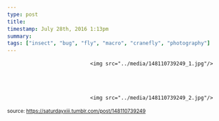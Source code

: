 ```yaml
---
type: post
title: 
timestamp: July 28th, 2016 1:13pm
summary: 
tags: ["insect", "bug", "fly", "macro", "cranefly", "photography"]
---
```



                               <img src="../media/148110739249_1.jpg"/>
                           

                                                                                                                           

                               <img src="../media/148110739249_2.jpg"/>
                           

                                                                                                            
                
                
                
                
                                
<small>source: https://saturdayxiii.tumblr.com/post/148110739249</small>